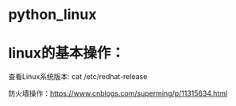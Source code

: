 # python_linux
# linux的基本操作：

  查看Linux系统版本: cat  /etc/redhat-release

  防火墙操作：https://www.cnblogs.com/superming/p/11315634.html
